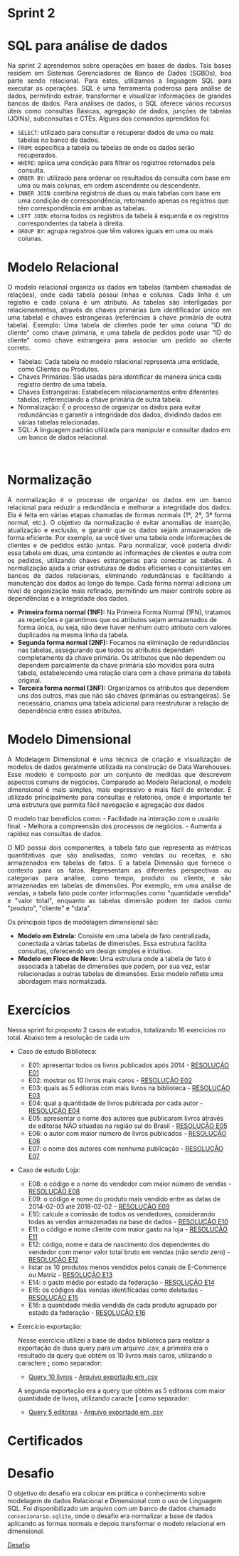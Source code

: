# Sprint 2

# SQL para análise de dados
<p align= "justify"> Na sprint 2 aprendemos sobre operações em bases de dados. Tais bases residem em Sistemas Gerenciadores de Banco de Dados (SGBDs), boa parte sendo relacional. Para estes, utilizamos a linguagem SQL para executar as operações. SQL é uma ferramenta poderosa para análise de dados, permitindo extrair, transformar e visualizar informações de grandes bancos de dados. Para análises de dados, o SQL oferece vários recursos úteis como consultas Básicas, agregação de dados, junções de tabelas (JOINs), subconsultas e CTEs. Alguns dos comandos aprendidos foi: </p>
<ul>
    <li><code>SELECT</code>: utilizado para consultar e recuperar dados de uma ou mais tabelas no banco de dados.
    <li><code>FROM</code>: especifica a tabela ou tabelas de onde os dados serão recuperados.
    <li><code>WHERE</code>: aplica uma condição para filtrar os registros retornados pela consulta. 
    <li><code>ORDER BY</code>: utilizado para ordenar os resultados da consulta com base em uma ou mais colunas, em ordem ascendente ou descendente.
    <li><code>INNER JOIN</code>: combina registros de duas ou mais tabelas com base em uma condição de correspondência, retornando apenas os registros que têm correspondência em ambas as tabelas. 
    <li><code>LEFT JOIN</code>: etorna todos os registros da tabela à esquerda e os registros correspondentes da tabela à direita.
    <li><code>GROUP BY</code>: agrupa registros que têm valores iguais em uma ou mais colunas.
</ul>

# Modelo Relacional

<p align= "justify">O modelo relacional organiza os dados em tabelas (também chamadas de relações), onde cada tabela possui linhas e colunas. Cada linha é um registro e cada coluna é um atributo. As tabelas são interligadas por relacionamentos, através de chaves primárias (um identificador único em uma tabela) e chaves estrangeiras (referências à chave primária de outra tabela). Exemplo: Uma tabela de clientes pode ter uma coluna "ID do cliente" como chave primária, e uma tabela de pedidos pode usar "ID do cliente" como chave estrangeira para associar um pedido ao cliente correto. </p>

- Tabelas: Cada tabela no modelo relacional representa uma entidade, como Clientes ou Produtos.
- Chaves Primárias: São usadas para identificar de maneira única cada registro dentro de uma tabela.
- Chaves Estrangeiras: Estabelecem relacionamentos entre diferentes tabelas, referenciando a chave primária de outra tabela.
- Normalização: É o processo de organizar os dados para evitar redundâncias e garantir a integridade dos dados, dividindo dados em várias tabelas relacionadas.
 - SQL: A linguagem padrão utilizada para manipular e consultar dados em um banco de dados relacional.
<br>

# Normalização

<p align= "justify"> A normalização é o processo de organizar os dados em um banco relacional para reduzir a redundância e melhorar a integridade dos dados. Ela é feita em várias etapas chamadas de formas normais (1ª, 2ª, 3ª forma normal, etc.).
O objetivo da normalização é evitar anomalias de inserção, atualização e exclusão, e garantir que os dados sejam armazenados de forma eficiente.
Por exemplo, se você tiver uma tabela onde informações de clientes e de pedidos estão juntas. Para normalizar, você poderia dividir essa tabela em duas, uma contendo as informações de clientes e outra com os pedidos, utilizando chaves estrangeiras para conectar as tabelas.
A normalização ajuda a criar estruturas de dados eficientes e consistentes em bancos de dados relacionais, eliminando redundâncias e facilitando a manutenção dos dados ao longo do tempo. Cada forma normal adiciona um nível de organização mais refinado, permitindo um maior controle sobre as dependências e a integridade dos dados.</p>

<ul>
    <li><strong>Primeira forma normal (1NF):</strong> Na Primeira Forma Normal (1FN), tratamos as repetições e garantimos que os atributos sejam armazenados de forma única, ou seja, não deve haver nenhum outro atributo com valores duplicados na mesma linha da tabela.</li>
    <li><strong>Segunda forma normal (2NF):</strong> Focamos na eliminação de redundâncias nas tabelas, assegurando que todos os atributos dependam completamente da chave primária. Os atributos que não dependem ou dependem parcialmente da chave primária são movidos para outra tabela, estabelecendo uma relação clara com a chave primária da tabela original.</li>
    <li><strong>Terceira forma normal (3NF):</strong> Organizamos os atributos que dependem uns dos outros, mas que não são chaves (primárias ou estrangeiras). Se necessário, criamos uma tabela adicional para reestruturar a relação de dependência entre esses atributos.</li>
</ul>

# Modelo Dimensional
<p align= "justify"> A Modelagem Dimensional é uma técnica de criação e visualização de modelos de dados geralmente utilizada na construção de Data Warehouses. Esse modelo é composto por um conjunto de medidas que descrevem aspectos comuns de negócios. Comparado ao Modelo Relacional, o modelo dimensional é mais simples, mais expressivo e mais fácil de entender. É utilizado principalmente para consultas e relatórios, onde é importante ter uma estrutura que permita fácil navegação e agregação dos dados </p>

O modelo traz benefícios como: 
    - Facilidade na interação com o usuário final.
    - Melhora a compreensão dos processos de negócios.
    - Aumenta a rapidez nas consultas de dados.

<p align= "justify"> O MD possui dois componentes, a tabela fato que representa as métricas quantitativas que são analisadas, como vendas ou receitas, e são armazenados em tabelas de fatos. E a tabela Dimensão que fornece o contexto para os fatos. Representam as diferentes perspectivas ou categorias para análise, como tempo, produto ou cliente, e são armazenadas em tabelas de dimensões. 
Por exemplo, em uma análise de vendas, a tabela fato pode conter informações como "quantidade vendida" e "valor total", enquanto as tabelas dimensão podem ter dados como "produto", "cliente" e "data". </p>

Os principais tipos de modelagem dimensional são:
<ul>
    <li><strong>Modelo em Estrela:</strong> Consiste em uma tabela de fato centralizada, conectada a várias tabelas de dimensões. Essa estrutura facilita consultas, oferecendo um design simples e intuitivo.</li>
    <li><strong>Modelo em Floco de Neve:</strong> Uma estrutura onde a tabela de fato é associada a tabelas de dimensões que podem, por sua vez, estar relacionadas a outras tabelas de dimensões. Esse modelo reflete uma abordagem mais normalizada.</li>
</ul>

# Exercícios
Nessa sprint foi proposto 2 casos de estudos, totalizando 16 exercícios no total. Abaixo tem a resolução de cada um:
- Caso de estudo Biblioteca:
    - E01: apresentar todos os livros publicados após 2014 - [RESOLUÇÃO E01](/Sprint_2/exercicios/exercicio-1.sql)
    - E02: mostrar os 10 livros mais caros - [RESOLUÇÃO E02](/Sprint_2/exercicios/exercicio-2.sql)
    - E03: quais as 5 editoras com mais livros na biblioteca - [RESOLUÇÃO E03](/Sprint_2/exercicios/exercicio-3.sql)
    - E04: qual a quantidade de livros publicada por cada autor - [RESOLUÇÃO E04](/Sprint_2/exercicios/exercicio-4.sql)
    - E05: apresentar o nome dos autores que publicaram livros através de editoras NÃO situadas na região sul do Brasil - [RESOLUÇÃO E05](/Sprint_2/exercicios/exercicio-5.sql)
    - E06: o autor com maior número de livros publicados - [RESOLUÇÃO E06](/Sprint_2/exercicios/exercicio-6.sql)
    - E07: o nome dos autores com nenhuma publicação - [RESOLUÇÃO E07](/Sprint_2/exercicios/exercicio-7.sql)
      
- Caso de estudo Loja:
    - E08: o código e o nome do vendedor com maior número de vendas - [RESOLUÇÃO E08](/Sprint_2/exercicios/exercicio-8.sql)
    - E09: o código e nome do produto mais vendido entre as datas de 2014-02-03 até 2018-02-02 - [RESOLUÇÃO E09](/Sprint_2/exercicios/exercicio-9.sql)
    - E10: calcule a comissão de todos os vendedores, considerando todas as vendas armazenadas na base de dados - [RESOLUÇÃO E10](/Sprint_2/exercicios/exercicio-10.sql)
    - E11: o código e nome cliente com maior gasto na loja - [RESOLUÇÃO E11](/Sprint_2/exercicios/exercicio-11.sql)
    - E12: código, nome e data de nascimento dos dependentes do vendedor com menor valor total bruto em vendas (não sendo zero) - [RESOLUÇÃO E12](/Sprint_2/exercicios/exercicio-12.sql)
    - listar os 10 produtos menos vendidos pelos canais de E-Commerce ou Matriz - [RESOLUÇÃO E13](/Sprint_2/exercicios/exercicio-13.sql)
    - E14: o gasto médio por estado da federação - [RESOLUÇÃO E14](/Sprint_2/exercicios/exercicio-14.sql)
    - E15: os códigos das vendas identificadas como deletadas - [RESOLUÇÃO E15](/Sprint_2/exercicios/exercicio-15.sql)
    - E16: a quantidade média vendida de cada produto agrupado por estado da federação - [RESOLUÇÃO E16](/Sprint_2/exercicios/exercicio-16.sql)

- Exercício exportação:
  
  Nesse exercício utilizei a base de dados biblioteca para realizar a  exportação de duas query para um arquivo .csv, a primeira era o resultado da query que obtém os 10 livros mais caros, utilizando o caractere **;** como separador:

    - [Query 10 livros](/Sprint_2/exercicios/exercicio-exportacao.sql) - [Arquivo exportado em .csv](/Sprint_2/exercicios/exercicio-exportacao.csv)

  A segunda exportação era a query que obtém as 5 editoras com maior quantidade de livros, utilizando caracte **|** como separador:

    - [Query 5 editoras](/Sprint_2/exercicios/exercicio-exportacao2.sql) - [Arquivo exportado em .csv](/Sprint_2/exercicios/exercicio-exportacao2.csv)


# Certificados

# Desafio
O objetivo do desafio era colocar em prática o conhecimento sobre modelagem de dados Relacional e Dimensional com o uso de Linguagem SQL. Foi disponibilizado um arquivo com um banco de dados chamado ``consecionario.sqlite``, onde o desafio era normalizar a base de dados aplicando as formas normais e depois transformar o modelo relacional em dimensional. 

[Desafio](./desafio/README.md)

